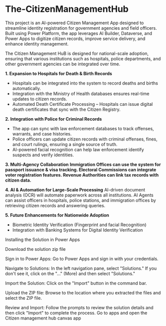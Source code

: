 # The-CitizenManagementHub
This project is an AI-powered Citizen Management App designed to streamline identity registration for government agencies and field officers. Built using Power Platform, the app leverages AI Builder, Dataverse, and Power Apps to digitize citizen records, improve service delivery, and enhance identity management.

The Citizen Management HuB is designed for national-scale adoption, ensuring that various institutions such as hospitals, police departments, and other government agencies can be integrated over time.

**1. Expansion to Hospitals for Death & Birth Records**

- Hospitals can be integrated into the system to record deaths and births automatically.
- Integration with the Ministry of Health databases ensures real-time updates to citizen records.
- Automated Death Certificate Processing – Hospitals can issue digital death certificates that sync with the Citizen Registry.

**2. Integration with Police for Criminal Records**

- The app can sync with law enforcement databases to track offenses, warrants, and case histories.
- Police officers can update citizen records with criminal offenses, fines, and court rulings, ensuring a single source of truth.
- AI-powered facial recognition can help law enforcement identify suspects and verify identities.

**3. Multi-Agency Collaboration**
**Immigration Offices can use the system for passport issuance & visa tracking.
Electoral Commissions can integrate voter registration features.
Revenue Authorities can link tax records with citizen data.**

**4. AI & Automation for Large-Scale Processing**
AI-driven document analysis (OCR) will automate paperwork across all institutions.
AI Agents can assist officers in hospitals, police stations, and immigration offices by retrieving citizen records and answering queries.

**5. Future Enhancements for Nationwide Adoption**

- Biometric Identity Verification (Fingerprint and facial Recognition)
- Integration with Banking Systems for Digital Identity Verification

Installing the Solution in Power Apps

Download the solution zip file

Sign in to Power Apps: Go to Power Apps and sign in with your credentials.

Navigate to Solutions: In the left navigation pane, select "Solutions." If you don't see it, click on the "..." (More) and then select "Solutions."

Import the Solution: Click on the "Import" button in the command bar.

Upload the ZIP file: Browse to the location where you extracted the files and select the ZIP file.

Review and Import: Follow the prompts to review the solution details and then click "Import" to complete the process.
Go to apps and open the Citizen management hub canvas app
